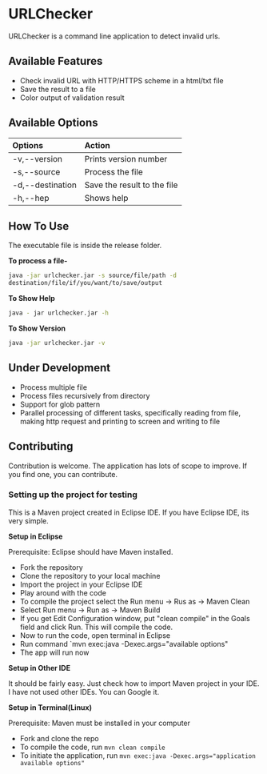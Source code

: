 # URLChecker

URLChecker is a command line application to detect invalid urls.

## Available Features

- Check invalid URL with HTTP/HTTPS scheme in a html/txt file
- Save the result to a file
- Color output of validation result

## Available Options

| Options                     | Action                      |
|:----------------------------|:----------------------------|
| -v,--version                | Prints version number       |
| -s,--source<file path>      | Process the file            |
| -d,--destination<file path> | Save the result to the file |
| -h,--hep                    |  Shows help                 |

## How To Use

The executable file is inside the release folder.

**To process a file-**

```bash
java -jar urlchecker.jar -s source/file/path -d
destination/file/if/you/want/to/save/output
```

**To Show Help**

```bash
java - jar urlchecker.jar -h
```

**To Show Version**

```bash
java -jar urlchecker.jar -v
```

## Under Development

- Process multiple file
- Process files recursively from directory
- Support for glob pattern
- Parallel processing of different tasks, specifically reading from file, making
http request and printing to screen and writing to file

## Contributing

Contribution is welcome. The application has lots of scope to improve. If you
find one, you can contribute.

### Setting up the project for testing

This is a Maven project created in Eclipse IDE. If you have Eclipse IDE, its
very simple.

**Setup in Eclipse**

Prerequisite: Eclipse should have Maven installed.

- Fork the repository
- Clone the repository to your local machine
- Import the project in your Eclipse IDE
- Play around with the code
- To compile the project select the Run menu -> Rus as -> Maven Clean
- Select Run menu -> Run as -> Maven Build
- If you get Edit Configuration window, put "clean compile" in the Goals field
and click Run. This will compile the code.
- Now to run the code, open terminal in Eclipse
- Run command `mvn exec:java -Dexec.args="available options"
- The app will run now

**Setup in Other IDE**

It should be fairly easy. Just check how to import Maven project in your IDE. I
have not used other IDEs. You can Google it.

**Setup in Terminal(Linux)**

Prerequisite: Maven must be installed in your computer

- Fork and clone the repo
- To compile the code, run `mvn clean compile` 
- To initiate the application, run `mvn exec:java -Dexec.args="application available options"`

